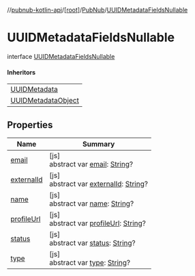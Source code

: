 //[pubnub-kotlin-api](../../../../index.md)/[[root]](../../index.md)/[PubNub](../index.md)/[UUIDMetadataFieldsNullable](index.md)

# UUIDMetadataFieldsNullable

interface [UUIDMetadataFieldsNullable](index.md)

#### Inheritors

| |
|---|
| [UUIDMetadata](../-u-u-i-d-metadata/index.md) |
| [UUIDMetadataObject](../-u-u-i-d-metadata-object/index.md) |

## Properties

| Name | Summary |
|---|---|
| [email](email.md) | [js]<br>abstract var [email](email.md): [String](https://kotlinlang.org/api/core/kotlin-stdlib/kotlin/-string/index.html)? |
| [externalId](external-id.md) | [js]<br>abstract var [externalId](external-id.md): [String](https://kotlinlang.org/api/core/kotlin-stdlib/kotlin/-string/index.html)? |
| [name](name.md) | [js]<br>abstract var [name](name.md): [String](https://kotlinlang.org/api/core/kotlin-stdlib/kotlin/-string/index.html)? |
| [profileUrl](profile-url.md) | [js]<br>abstract var [profileUrl](profile-url.md): [String](https://kotlinlang.org/api/core/kotlin-stdlib/kotlin/-string/index.html)? |
| [status](status.md) | [js]<br>abstract var [status](status.md): [String](https://kotlinlang.org/api/core/kotlin-stdlib/kotlin/-string/index.html)? |
| [type](type.md) | [js]<br>abstract var [type](type.md): [String](https://kotlinlang.org/api/core/kotlin-stdlib/kotlin/-string/index.html)? |
